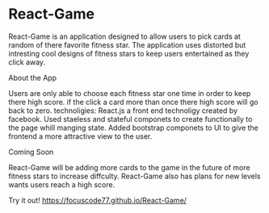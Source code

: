 # React-Game

React-Game is an application designed to allow users to pick cards at random of there favorite fitness star. The application uses distorted but intresting cool designs of fitness stars to keep users entertained as they click away.

About the App

Users are only able to choose each fitness star one time in order to keep there high score. if the click a card more than once there high score will go back to zero. technoligies: React.js a front end technoligy created by facebook. Used staeless and stateful componets to create functionally to the page whill manging state. Added bootstrap componets to UI to give the frontend a more attractive view to the user. 


Coming Soon


React-Game will be adding more cards to the game in the future of more fitness stars to increase diffculty. React-Game also has plans for new levels wants users reach a high score. 

Try it out!
https://focuscode77.github.io/React-Game/
